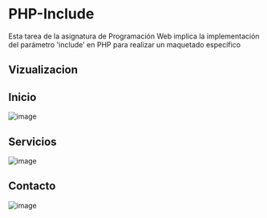# PHP-Include
Esta tarea de la asignatura de Programación Web implica la implementación del parámetro 'include' en PHP para realizar un maquetado específico


## Vizualizacion


## Inicio
![image](https://github.com/JJoosh/PHP-Include/assets/122099216/09a72d7f-74b6-44bd-b7ea-334fb66470d3)

## Servicios
![image](https://github.com/JJoosh/PHP-Include/assets/122099216/5e9d279b-1012-4b6d-9fc7-b55ba4cdd1e5)

## Contacto
![image](https://github.com/JJoosh/PHP-Include/assets/122099216/9ba858c9-ac82-41bc-b3e2-40789889b457)

